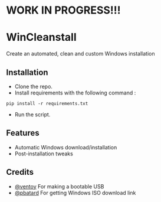 # WORK IN PROGRESS!!!
# WinCleanstall
Create an automated, clean and custom Windows installation

## Installation
* Clone the repo.
* Install requirements with the following command :
 ```
 pip install -r requirements.txt
 ```
* Run the script.

## Features
* Automatic Windows download/installation
* Post-installation tweaks

## Credits
* [@ventoy](https://github.com/ventoy) For making a bootable USB
* [@pbatard](https://github.com/pbatard) For getting Windows ISO download link
